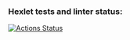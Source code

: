 ### Hexlet tests and linter status:
[![Actions Status](https://github.com/pdasya/layout-designer-project-56/workflows/hexlet-check/badge.svg)](https://github.com/pdasya/layout-designer-project-56/actions/runs/6079263497)